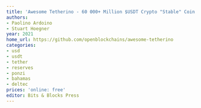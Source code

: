 ```yaml
---
title: 'Awesome Tetherino - 60 000+ Million $USDT Crypto "Stable" Coin Printed Out of Thin Air and Offically Backed by Commercial Paper (2-Ply Rated Soft) - Inside the Tether Ponzi Scheme'
authors:
- Paolino Ardoino
- Stuart Hoegner
year: 2021
home_url: https://github.com/openblockchains/awesome-tetherino
categories:
- usd
- usdt
- tether
- reserves
- ponzi
- bahamas
- deltec
prices: 'online: free'
editor: Bits & Blocks Press
---
```

